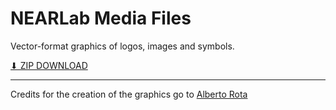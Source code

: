# NEARLab Media Files

Vector-format graphics of logos, images and symbols.

[⬇ ZIP DOWNLOAD](https://github.com/NEARLab-MedicalRobotics/Media/archive/refs/heads/master.zip)
***
Credits for the creation of the graphics go to [Alberto Rota](https://github.com/alberto-rota)  

